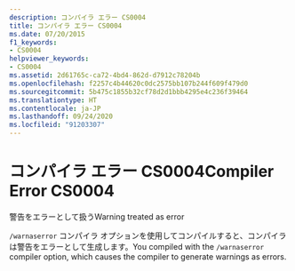 ```yaml
---
description: コンパイラ エラー CS0004
title: コンパイラ エラー CS0004
ms.date: 07/20/2015
f1_keywords:
- CS0004
helpviewer_keywords:
- CS0004
ms.assetid: 2d61765c-ca72-4bd4-862d-d7912c78204b
ms.openlocfilehash: f2257c4b44620c0dc2575bb107b244f609f479d0
ms.sourcegitcommit: 5b475c1855b32cf78d2d1bbb4295e4c236f39464
ms.translationtype: HT
ms.contentlocale: ja-JP
ms.lasthandoff: 09/24/2020
ms.locfileid: "91203307"
---
```

# <a name="compiler-error-cs0004"></a><span data-ttu-id="56ae0-103">コンパイラ エラー CS0004</span><span class="sxs-lookup"><span data-stu-id="56ae0-103">Compiler Error CS0004</span></span>

<span data-ttu-id="56ae0-104">警告をエラーとして扱う</span><span class="sxs-lookup"><span data-stu-id="56ae0-104">Warning treated as error</span></span>  
  
 <span data-ttu-id="56ae0-105">`/warnaserror` コンパイラ オプションを使用してコンパイルすると、コンパイラは警告をエラーとして生成します。</span><span class="sxs-lookup"><span data-stu-id="56ae0-105">You compiled with the `/warnaserror` compiler option, which causes the compiler to generate warnings as errors.</span></span>
